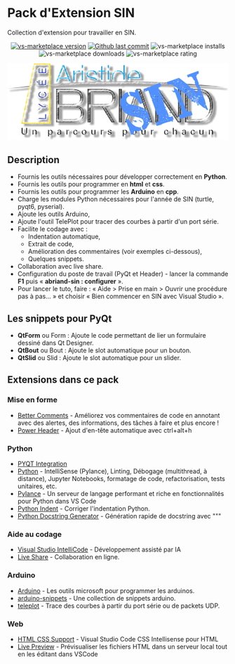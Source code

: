 # Pack d'Extension SIN
Collection  d'extension pour travailler en SIN.
<p align="center">
<a href="https://marketplace.visualstudio.com/items?itemName=electropol-fr.abriand-sin"><img src="https://badgen.net/vs-marketplace/v/electropol-fr.abriand-sin?icon=visualstudio" alt="vs-marketplace version"></a>
<a href="https://github.com/FrankSAURET/abriand-sin"><img src="https://badgen.net/github/last-commit/FrankSAURET/abriand-sin?icon=github" alt="Github last commit"></a>
<img src="https://badgen.net/vs-marketplace/i/electropol-fr.abriand-sin" alt="vs-marketplace installs">
<img src="https://badgen.net/vs-marketplace/d/electropol-fr.abriand-sin" alt="vs-marketplace downloads">
<img src="https://badgen.net/vs-marketplace/rating/electropol-fr.abriand-sin" alt="vs-marketplace rating">
</p>

![Logo](image/Abriand-SIN.png)

## Description
* Fournis les outils nécessaires pour développer correctement en **Python**. 
* Fournis les outils pour programmer en **html** et **css**.
* Fournis les outils pour programmer les **Arduino** en **cpp**.
* Charge les modules Python nécessaires pour l'année de SIN (turtle, pyqt6, pyserial).
* Ajoute les outils Arduino,
* Ajoute l'outil TelePlot pour tracer des courbes à partir d'un port série.
* Facilite le codage avec :
    * Indentation automatique, 
    * Extrait de code, 
    * Amélioration des commentaires (voir exemples ci-dessous),
    * Quelques snippets.
* Collaboration avec live share. 
* Configuration du poste de travail (PyQt et Header) - lancer la commande **F1** puis « **abriand-sin : configurer** ».
* Pour lancer le tuto, faire : « Aide > Prise en main > Ouvrir une procédure pas à pas... » et choisir « Bien commencer en SIN avec Visual Studio ».

## Les snippets pour PyQt  
* **QtForm** ou Form : Ajoute le code permettant de lier un formulaire dessiné dans Qt Designer.
* **QtBout** ou Bout : Ajoute le slot automatique pour un bouton.
* **QtSlid** ou Slid  : Ajoute le slot automatique pour un slider.

## Extensions dans ce pack
### Mise en forme
* [Better Comments](https://marketplace.visualstudio.com/items?itemName=aaron-bond.better-comments) - Améliorez vos commentaires de code en annotant avec des alertes, des informations, des tâches à faire et plus encore !
* [Power Header](https://marketplace.visualstudio.com/items?itemName=epivision.vscode-file-header) - Ajout d'en-tête automatique avec ctrl+alt+h
### Python
* [PYQT Integration](https://marketplace.visualstudio.com/items?itemName=zhoufeng.pyqt-integration)
* [Python](https://marketplace.visualstudio.com/items?itemName=ms-python.python) - IntelliSense (Pylance), Linting, Débogage (multithread, à distance), Jupyter Notebooks, formatage de code, refactorisation, tests unitaires, etc.
* [Pylance](https://marketplace.visualstudio.com/items?itemName=ms-python.vscode-pylance) - Un serveur de langage performant et riche en fonctionnalités pour Python dans VS Code
* [Python Indent](https://marketplace.visualstudio.com/items?itemName=KevinRose.vsc-python-indent) - Corriger l'indentation Python.
* [Python Docstring Generator](https://marketplace.visualstudio.com/items?itemName=njpwerner.autodocstring) - Génération rapide de docstring avec """
### Aide au codage
* [Visual Studio IntelliCode](https://marketplace.visualstudio.com/items?itemName=VisualStudioExptTeam.vscodeintellicode) - Développement assisté par IA
* [Live Share](https://marketplace.visualstudio.com/items?itemName=MS-vsliveshare.vsliveshare) - Collaboration en ligne.
### Arduino
* [Arduino](https://marketplace.visualstudio.com/items?itemName=vsciot-vscode.vscode-arduino) - Les outils microsoft pour programmer les arduinos.
* [arduino-snippets](https://marketplace.visualstudio.com/items?itemName=ronaldosena.arduino-snippets) - Une collection de snippets arduino.
* [teleplot](https://marketplace.visualstudio.com/items?itemName=alexnesnes.teleplot) - Trace des courbes à partir du port série ou de packets UDP.
### Web
* [HTML CSS Support](https://marketplace.visualstudio.com/items?itemName=ecmel.vscode-html-css) - Visual Studio Code CSS Intellisense pour HTML
* [Live Preview](https://marketplace.visualstudio.com/items?itemName=ms-vscode.live-server) - Prévisualiser les fichiers HTML dans un serveur local tout en les éditant dans VSCode

